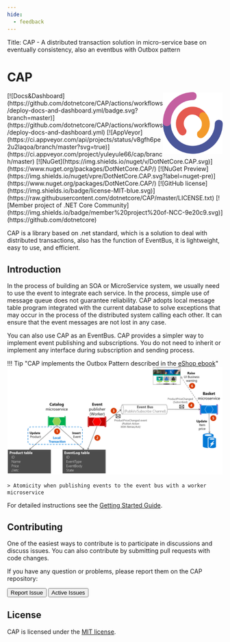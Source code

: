 ```yaml
---
hide:
  - feedback
---
```


Title: CAP - A distributed transaction solution in micro-service base on eventually consistency, also an eventbus with Outbox pattern

# CAP

<img width="140" align="right" src="img/logo.svg">
[![Docs&Dashboard](https://github.com/dotnetcore/CAP/actions/workflows/deploy-docs-and-dashboard.yml/badge.svg?branch=master)](https://github.com/dotnetcore/CAP/actions/workflows/deploy-docs-and-dashboard.yml)
[![AppVeyor](https://ci.appveyor.com/api/projects/status/v8gfh6pe2u2laqoa/branch/master?svg=true)](https://ci.appveyor.com/project/yuleyule66/cap/branch/master)
[![NuGet](https://img.shields.io/nuget/v/DotNetCore.CAP.svg)](https://www.nuget.org/packages/DotNetCore.CAP/)
[![NuGet Preview](https://img.shields.io/nuget/vpre/DotNetCore.CAP.svg?label=nuget-pre)](https://www.nuget.org/packages/DotNetCore.CAP/)
[![GitHub license](https://img.shields.io/badge/license-MIT-blue.svg)](https://raw.githubusercontent.com/dotnetcore/CAP/master/LICENSE.txt)
[![Member project of .NET Core Community](https://img.shields.io/badge/member%20project%20of-NCC-9e20c9.svg)](https://github.com/dotnetcore)

CAP is a library based on .net standard, which is a solution to deal with distributed transactions, also has the function of EventBus, it is lightweight, easy to use, and efficient.

## Introduction

In the process of building an SOA or MicroService system, we usually need to use the event to integrate each service. In the process, simple use of message queue does not guarantee reliability. CAP adopts local message table program integrated with the current database to solve exceptions that may occur in the process of the distributed system calling each other. It can ensure that the event messages are not lost in any case.

You can also use CAP as an EventBus. CAP provides a simpler way to implement event publishing and subscriptions. You do not need to inherit or implement any interface during subscription and sending process.

!!! Tip "CAP implements the Outbox Pattern described in the [eShop ebook](https://docs.microsoft.com/en-us/dotnet/standard/microservices-architecture/multi-container-microservice-net-applications/subscribe-events#designing-atomicity-and-resiliency-when-publishing-to-the-event-bus)"
    <img src="img/architecture-eshop.png">

    > Atomicity when publishing events to the event bus with a worker microservice


For detailed instructions see the [Getting Started Guide][1].

  [1]: user-guide/en/getting-started/quick-start.md

## Contributing

One of the easiest ways to contribute is to participate in discussions and discuss issues. You can also contribute by submitting pull requests with code changes.

If you have any question or problems, please report them on the CAP repository:

<a href="https://github.com/dotnetcore/cap/issues/new"><button data-md-color-primary="purple"><i class="fa fa-github fa-2x"></i> Report Issue</button></a>
<a href="https://github.com/dotnetcore/cap/issues"><button data-md-color-primary="purple" type="submit"> Active Issues <i class="fa fa-github fa-2x"></i></button></a>

## License

CAP is licensed under the [MIT license](about/license.md).
